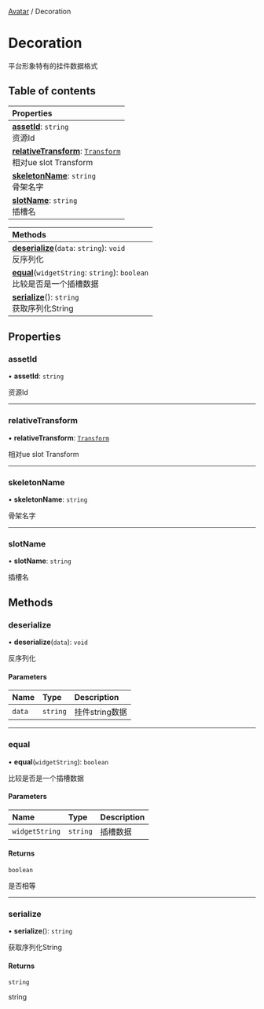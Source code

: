 [Avatar](../groups/Avatar.Avatar.md) / Decoration

# Decoration <Badge type="tip" text="Class" /> <Score text="Decoration" />

平台形象特有的挂件数据格式

## Table of contents

| Properties |
| :-----|
| **[assetId](Gameplay.Decoration.md#assetid)**: `string` <br> 资源Id|
| **[relativeTransform](Gameplay.Decoration.md#relativetransform)**: [`Transform`](Type.Transform.md) <br> 相对ue slot Transform|
| **[skeletonName](Gameplay.Decoration.md#skeletonname)**: `string` <br> 骨架名字|
| **[slotName](Gameplay.Decoration.md#slotname)**: `string` <br> 插槽名|

| Methods |
| :-----|
| **[deserialize](Gameplay.Decoration.md#deserialize)**(`data`: `string`): `void` <br> 反序列化|
| **[equal](Gameplay.Decoration.md#equal)**(`widgetString`: `string`): `boolean` <br> 比较是否是一个插槽数据|
| **[serialize](Gameplay.Decoration.md#serialize)**(): `string` <br> 获取序列化String|

## Properties

### assetId <Score text="assetId" /> 

• **assetId**: `string`

资源Id

___

### relativeTransform <Score text="relativeTransform" /> 

• **relativeTransform**: [`Transform`](Type.Transform.md)

相对ue slot Transform

___

### skeletonName <Score text="skeletonName" /> 

• **skeletonName**: `string`

骨架名字

___

### slotName <Score text="slotName" /> 

• **slotName**: `string`

插槽名

## Methods

### deserialize <Score text="deserialize" /> 

• **deserialize**(`data`): `void` 

反序列化


#### Parameters

| Name | Type | Description |
| :------ | :------ | :------ |
| `data` | `string` |  挂件string数据 |


___

### equal <Score text="equal" /> 

• **equal**(`widgetString`): `boolean` 

比较是否是一个插槽数据


#### Parameters

| Name | Type | Description |
| :------ | :------ | :------ |
| `widgetString` | `string` | 插槽数据 |

#### Returns

`boolean`

是否相等

___

### serialize <Score text="serialize" /> 

• **serialize**(): `string` 

获取序列化String


#### Returns

`string`

string
